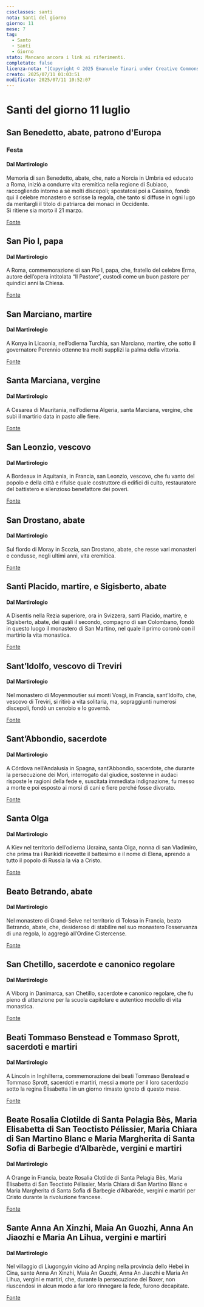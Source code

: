 ```yaml
---
cssclasses: santi
nota: Santi del giorno
giorno: 11
mese: 7
tag:
  - Santo
  - Santi
  - Giorno
stato: Mancano ancora i link ai riferimenti.
completato: false
licenza-nota: "[Copyright © 2025 Emanuele Tinari under Creative Commons BY-NC-SA 4.0](https://creativecommons.org/licenses/by-nc-sa/4.0/)"
creato: 2025/07/11 01:03:51
modificato: 2025/07/11 10:52:07
---
```



# Santi del giorno 11 luglio

## San Benedetto, abate, patrono d'Europa

### Festa

#### Dal Martirologio
Memoria di san Benedetto, abate, che, nato a Norcia in Umbria ed educato a Roma, iniziò a condurre vita eremitica nella regione di Subiaco, raccogliendo intorno a sé molti discepoli; spostatosi poi a Cassino, fondò qui il celebre monastero e scrisse la regola, che tanto si diffuse in ogni lugo da meritargli il titolo di patriarca dei monaci in Occidente.<br>Si ritiene sia morto il 21 marzo.

[Fonte](https://www.chiesacattolica.it/santo-del-giorno/?data-liturgia=20250711)

## San Pio I, papa

#### Dal Martirologio
A Roma, commemorazione di san Pio I, papa, che, fratello del celebre Erma, autore dell’opera intitolata “Il Pastore”, custodì come un buon pastore per quindici anni la Chiesa.

[Fonte](https://www.chiesacattolica.it/santo-del-giorno/?data-liturgia=20250711)

## San Marciano, martire

#### Dal Martirologio
A Konya in Licaonia, nell’odierna Turchia, san Marciano, martire, che sotto il governatore Perennio ottenne tra molti supplizi la palma della vittoria.

[Fonte](https://www.chiesacattolica.it/santo-del-giorno/?data-liturgia=20250711)

## Santa Marciana, vergine

#### Dal Martirologio
A Cesarea di Mauritania, nell’odierna Algeria, santa Marciana, vergine, che subì il martirio data in pasto alle fiere.

[Fonte](https://www.chiesacattolica.it/santo-del-giorno/?data-liturgia=20250711)

## San Leonzio, vescovo

#### Dal Martirologio
A Bordeaux in Aquitania, in Francia, san Leonzio, vescovo, che fu vanto del popolo e della città e rifulse quale costruttore di edifici di culto, restauratore del battistero e silenzioso benefattore dei poveri.

[Fonte](https://www.chiesacattolica.it/santo-del-giorno/?data-liturgia=20250711)

## San Drostano, abate

#### Dal Martirologio
Sul fiordo di Moray in Scozia, san Drostano, abate, che resse vari monasteri e condusse, negli ultimi anni, vita eremitica.

[Fonte](https://www.chiesacattolica.it/santo-del-giorno/?data-liturgia=20250711)

## Santi Placido, martire, e Sigisberto, abate

#### Dal Martirologio
A Disentis nella Rezia superiore, ora in Svizzera, santi Placido, martire, e Sigisberto, abate, dei quali il secondo, compagno di san Colombano, fondò in questo luogo il monastero di San Martino, nel quale il primo coronò con il martirio la vita monastica.

[Fonte](https://www.chiesacattolica.it/santo-del-giorno/?data-liturgia=20250711)

## Sant’Idolfo, vescovo di Treviri

#### Dal Martirologio
Nel monastero di Moyenmoutier sui monti Vosgi, in Francia, sant’Idolfo, che, vescovo di Treviri, si ritirò a vita solitaria, ma, sopraggiunti numerosi discepoli, fondò un cenobio e lo governò.

[Fonte](https://www.chiesacattolica.it/santo-del-giorno/?data-liturgia=20250711)

## Sant’Abbondio, sacerdote

#### Dal Martirologio
A Córdova nell’Andalusia in Spagna, sant’Abbondio, sacerdote, che durante la persecuzione dei Mori, interrogato dal giudice, sostenne in audaci risposte le ragioni della fede e, suscitata immediata indignazione, fu messo a morte e poi esposto ai morsi di cani e fiere perché fosse divorato.

[Fonte](https://www.chiesacattolica.it/santo-del-giorno/?data-liturgia=20250711)

## Santa Olga

#### Dal Martirologio
A Kiev nel territorio dell’odierna Ucraina, santa Olga, nonna di san Vladimiro, che prima tra i Rurikidi ricevette il battesimo e il nome di Elena, aprendo a tutto il popolo di Russia la via a Cristo.

[Fonte](https://www.chiesacattolica.it/santo-del-giorno/?data-liturgia=20250711)

## Beato Betrando, abate

#### Dal Martirologio
Nel monastero di Grand-Selve nel territorio di Tolosa in Francia, beato Betrando, abate, che, desideroso di stabilire nel suo monastero l’osservanza di una regola, lo aggregò all’Ordine Cistercense.

[Fonte](https://www.chiesacattolica.it/santo-del-giorno/?data-liturgia=20250711)

## San Chetillo, sacerdote e canonico regolare

#### Dal Martirologio
A Viborg in Danimarca, san Chetillo, sacerdote e canonico regolare, che fu pieno di attenzione per la scuola capitolare e autentico modello di vita monastica.

[Fonte](https://www.chiesacattolica.it/santo-del-giorno/?data-liturgia=20250711)

## Beati Tommaso Benstead e Tommaso Sprott, sacerdoti e martiri

#### Dal Martirologio
A Lincoln in Inghilterra, commemorazione dei beati Tommaso Benstead e Tommaso Sprott, sacerdoti e martiri, messi a morte per il loro sacerdozio sotto la regina Elisabetta I in un giorno rimasto ignoto di questo mese.

[Fonte](https://www.chiesacattolica.it/santo-del-giorno/?data-liturgia=20250711)

## Beate Rosalia Clotilde di Santa Pelagia Bès, Maria Elisabetta di San Teoctisto Pélissier, Maria Chiara di San Martino Blanc e Maria Margherita di Santa Sofia di Barbegie d’Albarède, vergini e martiri

#### Dal Martirologio
A Orange in Francia, beate Rosalia Clotilde di Santa Pelagia Bès, Maria Elisabetta di San Teoctisto Pélissier, Maria Chiara di San Martino Blanc e Maria Margherita di Santa Sofia di Barbegie d’Albarède, vergini e martiri per Cristo durante la rivoluzione francese.

[Fonte](https://www.chiesacattolica.it/santo-del-giorno/?data-liturgia=20250711)

## Sante Anna An Xinzhi, Maia An Guozhi, Anna An Jiaozhi e Maria An Lihua, vergini e martiri

#### Dal Martirologio
Nel villaggio di Liugongyin vicino ad Anping nella provincia dello Hebei in Cina, sante Anna An Xinzhi, Maia An Guozhi, Anna An Jiaozhi e Maria An Lihua, vergini e martiri, che, durante la persecuzione dei Boxer, non riuscendosi in alcun modo a far loro rinnegare la fede, furono decapitate.

[Fonte](https://www.chiesacattolica.it/santo-del-giorno/?data-liturgia=20250711)
